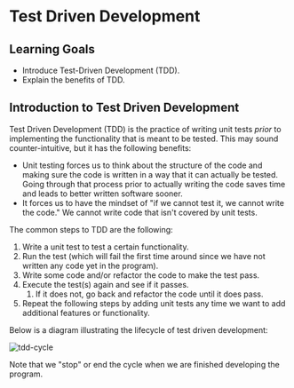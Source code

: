 # Test Driven Development

## Learning Goals

- Introduce Test-Driven Development (TDD).
- Explain the benefits of TDD.

## Introduction to Test Driven Development

Test Driven Development (TDD) is the practice of writing unit tests _prior_ to
implementing the functionality that is meant to be tested. This may sound
counter-intuitive, but it has the following benefits:

- Unit testing forces us to think about the structure of the code and making
  sure the code is written in a way that it can actually be tested. Going
  through that process prior to actually writing the code saves time and leads
  to better written software sooner.
- It forces us to have the mindset of "if we cannot test it, we cannot write the
  code." We cannot write code that isn't covered by unit tests.

The common steps to TDD are the following:

1. Write a unit test to test a certain functionality.
2. Run the test (which will fail the first time around since we have not written
   any code yet in the program).
3. Write some code and/or refactor the code to make the test pass.
4. Execute the test(s) again and see if it passes.
   1. If it does not, go back and refactor the code until it does pass.
5. Repeat the following steps by adding unit tests any time we want to add
   additional features or functionality.

Below is a diagram illustrating the lifecycle of test driven development:

![tdd-cycle](https://curriculum-content.s3.amazonaws.com/java-mod-3/tdd/tdd-cycle.png)

Note that we "stop" or end the cycle when we are finished developing the
program.
